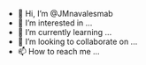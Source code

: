 - 👋 Hi, I’m @JMnavalesmab
- 👀 I’m interested in ...
- 🌱 I’m currently learning ...
- 💞️ I’m looking to collaborate on ...
- 📫 How to reach me ...

<!---
JMnavalesmab/JMnavalesmab is a ✨ special ✨ repository because its `README.md` (this file) appears on your GitHub profile.
You can click the Preview link to take a look at your changes.
--->
